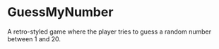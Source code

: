 # GuessMyNumber
A retro-styled game where the player tries to guess a random number between 1 and 20.
